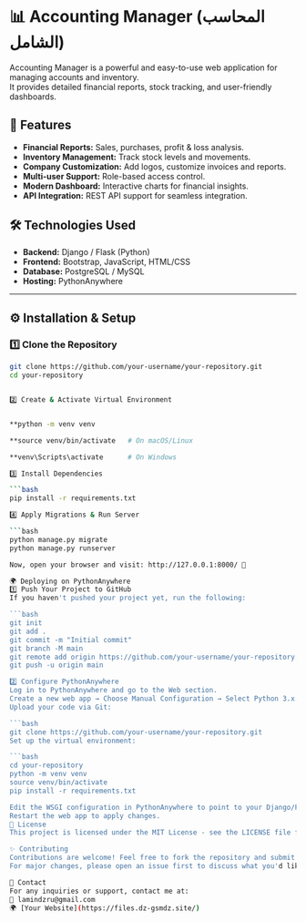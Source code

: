# 📊 Accounting Manager (المحاسب الشامل)

Accounting Manager is a powerful and easy-to-use web application for managing accounts and inventory.  
It provides detailed financial reports, stock tracking, and user-friendly dashboards.  

## 🚀 Features
- **Financial Reports:** Sales, purchases, profit & loss analysis.
- **Inventory Management:** Track stock levels and movements.
- **Company Customization:** Add logos, customize invoices and reports.
- **Multi-user Support:** Role-based access control.
- **Modern Dashboard:** Interactive charts for financial insights.
- **API Integration:** REST API support for seamless integration.

## 🛠️ Technologies Used
- **Backend:** Django / Flask (Python)
- **Frontend:** Bootstrap, JavaScript, HTML/CSS
- **Database:** PostgreSQL / MySQL
- **Hosting:** PythonAnywhere

---

## ⚙️ Installation & Setup
### 1️⃣ Clone the Repository

```bash
git clone https://github.com/your-username/your-repository.git
cd your-repository


2️⃣ Create & Activate Virtual Environment


**python -m venv venv

**source venv/bin/activate   # On macOS/Linux

**venv\Scripts\activate      # On Windows

3️⃣ Install Dependencies

```bash
pip install -r requirements.txt

4️⃣ Apply Migrations & Run Server

```bash
python manage.py migrate
python manage.py runserver

Now, open your browser and visit: http://127.0.0.1:8000/ 🎉

🌍 Deploying on PythonAnywhere
1️⃣ Push Your Project to GitHub
If you haven't pushed your project yet, run the following:

```bash
git init
git add .
git commit -m "Initial commit"
git branch -M main
git remote add origin https://github.com/your-username/your-repository.git
git push -u origin main

2️⃣ Configure PythonAnywhere
Log in to PythonAnywhere and go to the Web section.
Create a new web app → Choose Manual Configuration → Select Python 3.x.
Upload your code via Git:

```bash
git clone https://github.com/your-username/your-repository.git
Set up the virtual environment:

```bash
cd your-repository
python -m venv venv
source venv/bin/activate
pip install -r requirements.txt

Edit the WSGI configuration in PythonAnywhere to point to your Django/Flask app.
Restart the web app to apply changes.
📜 License
This project is licensed under the MIT License - see the LICENSE file for details.

✨ Contributing
Contributions are welcome! Feel free to fork the repository and submit a pull request.
For major changes, please open an issue first to discuss what you'd like to improve.

📩 Contact
For any inquiries or support, contact me at:
📧 lamindzru@gmail.com
🌍 [Your Website](https://files.dz-gsmdz.site/)
